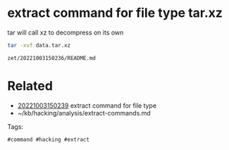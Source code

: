 # extract command for file type tar.xz
tar will call xz to decompress on its own
```bash
tar -xvf data.tar.xz
```

` zet/20221003150236/README.md `

# Related

- [20221003150239](/zet/20221003150239/README.md) extract command for file type
- ~/kb/hacking/analysis/extract-commands.md

Tags:

    #command #hacking #extract 
